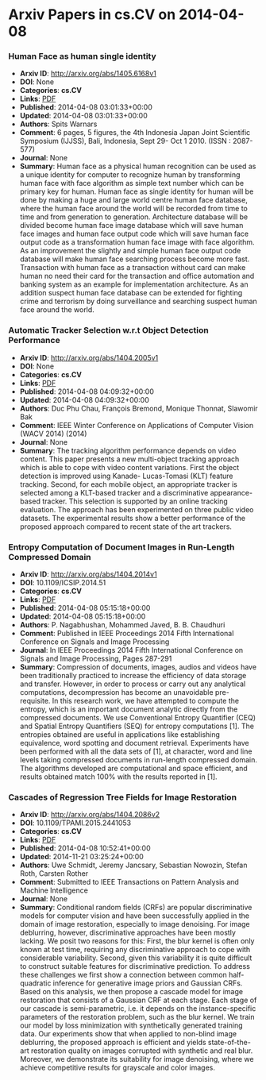 # Arxiv Papers in cs.CV on 2014-04-08
### Human Face as human single identity
- **Arxiv ID**: http://arxiv.org/abs/1405.6168v1
- **DOI**: None
- **Categories**: **cs.CV**
- **Links**: [PDF](http://arxiv.org/pdf/1405.6168v1)
- **Published**: 2014-04-08 03:01:33+00:00
- **Updated**: 2014-04-08 03:01:33+00:00
- **Authors**: Spits Warnars
- **Comment**: 6 pages, 5 figures, the 4th Indonesia Japan Joint Scientific
  Symposium (IJJSS), Bali, Indonesia, Sept 29- Oct 1 2010. (ISSN : 2087-577)
- **Journal**: None
- **Summary**: Human face as a physical human recognition can be used as a unique identity for computer to recognize human by transforming human face with face algorithm as simple text number which can be primary key for human. Human face as single identity for human will be done by making a huge and large world centre human face database, where the human face around the world will be recorded from time to time and from generation to generation. Architecture database will be divided become human face image database which will save human face images and human face output code which will save human face output code as a transformation human face image with face algorithm. As an improvement the slightly and simple human face output code database will make human face searching process become more fast. Transaction with human face as a transaction without card can make human no need their card for the transaction and office automation and banking system as an example for implementation architecture. As an addition suspect human face database can be extended for fighting crime and terrorism by doing surveillance and searching suspect human face around the world.



### Automatic Tracker Selection w.r.t Object Detection Performance
- **Arxiv ID**: http://arxiv.org/abs/1404.2005v1
- **DOI**: None
- **Categories**: **cs.CV**
- **Links**: [PDF](http://arxiv.org/pdf/1404.2005v1)
- **Published**: 2014-04-08 04:09:32+00:00
- **Updated**: 2014-04-08 04:09:32+00:00
- **Authors**: Duc Phu Chau, François Bremond, Monique Thonnat, Slawomir Bak
- **Comment**: IEEE Winter Conference on Applications of Computer Vision (WACV 2014)
  (2014)
- **Journal**: None
- **Summary**: The tracking algorithm performance depends on video content. This paper presents a new multi-object tracking approach which is able to cope with video content variations. First the object detection is improved using Kanade- Lucas-Tomasi (KLT) feature tracking. Second, for each mobile object, an appropriate tracker is selected among a KLT-based tracker and a discriminative appearance-based tracker. This selection is supported by an online tracking evaluation. The approach has been experimented on three public video datasets. The experimental results show a better performance of the proposed approach compared to recent state of the art trackers.



### Entropy Computation of Document Images in Run-Length Compressed Domain
- **Arxiv ID**: http://arxiv.org/abs/1404.2014v1
- **DOI**: 10.1109/ICSIP.2014.51
- **Categories**: **cs.CV**
- **Links**: [PDF](http://arxiv.org/pdf/1404.2014v1)
- **Published**: 2014-04-08 05:15:18+00:00
- **Updated**: 2014-04-08 05:15:18+00:00
- **Authors**: P. Nagabhushan, Mohammed Javed, B. B. Chaudhuri
- **Comment**: Published in IEEE Proceedings 2014 Fifth International Conference on
  Signals and Image Processing
- **Journal**: In IEEE Proceedings 2014 Fifth International Conference on Signals
  and Image Processing, Pages 287-291
- **Summary**: Compression of documents, images, audios and videos have been traditionally practiced to increase the efficiency of data storage and transfer. However, in order to process or carry out any analytical computations, decompression has become an unavoidable pre-requisite. In this research work, we have attempted to compute the entropy, which is an important document analytic directly from the compressed documents. We use Conventional Entropy Quantifier (CEQ) and Spatial Entropy Quantifiers (SEQ) for entropy computations [1]. The entropies obtained are useful in applications like establishing equivalence, word spotting and document retrieval. Experiments have been performed with all the data sets of [1], at character, word and line levels taking compressed documents in run-length compressed domain. The algorithms developed are computational and space efficient, and results obtained match 100% with the results reported in [1].



### Cascades of Regression Tree Fields for Image Restoration
- **Arxiv ID**: http://arxiv.org/abs/1404.2086v2
- **DOI**: 10.1109/TPAMI.2015.2441053
- **Categories**: **cs.CV**
- **Links**: [PDF](http://arxiv.org/pdf/1404.2086v2)
- **Published**: 2014-04-08 10:52:41+00:00
- **Updated**: 2014-11-21 03:25:24+00:00
- **Authors**: Uwe Schmidt, Jeremy Jancsary, Sebastian Nowozin, Stefan Roth, Carsten Rother
- **Comment**: Submitted to IEEE Transactions on Pattern Analysis and Machine
  Intelligence
- **Journal**: None
- **Summary**: Conditional random fields (CRFs) are popular discriminative models for computer vision and have been successfully applied in the domain of image restoration, especially to image denoising. For image deblurring, however, discriminative approaches have been mostly lacking. We posit two reasons for this: First, the blur kernel is often only known at test time, requiring any discriminative approach to cope with considerable variability. Second, given this variability it is quite difficult to construct suitable features for discriminative prediction. To address these challenges we first show a connection between common half-quadratic inference for generative image priors and Gaussian CRFs. Based on this analysis, we then propose a cascade model for image restoration that consists of a Gaussian CRF at each stage. Each stage of our cascade is semi-parametric, i.e. it depends on the instance-specific parameters of the restoration problem, such as the blur kernel. We train our model by loss minimization with synthetically generated training data. Our experiments show that when applied to non-blind image deblurring, the proposed approach is efficient and yields state-of-the-art restoration quality on images corrupted with synthetic and real blur. Moreover, we demonstrate its suitability for image denoising, where we achieve competitive results for grayscale and color images.




